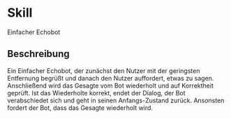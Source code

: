 # Skill
Einfacher Echobot

## Beschreibung
Ein Einfacher Echobot, der zunächst den Nutzer mit der geringsten Entfernung begrüßt und danach den Nutzer auffordert, etwas zu sagen. 
Anschließend wird das Gesagte vom Bot wiederholt und auf Korrektheit geprüft. Ist das Wiederholte korrekt, endet der Dialog, der Bot verabschiedet sich
und geht in seinen Anfangs-Zustand zurück. Ansonsten fordert der Bot, dass das Gesagte wiederholt wird.
